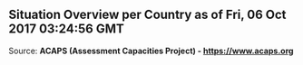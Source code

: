 ## Situation Overview per Country as of Fri, 06 Oct 2017 03:24:56 GMT

Source: **ACAPS (Assessment Capacities Project) - https://www.acaps.org**